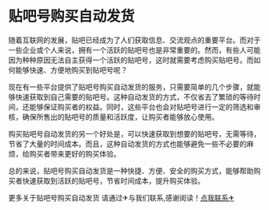 # 贴吧号购买自动发货

随着互联网的发展，贴吧已经成为了人们获取信息、交流观点的重要平台。而对于一些企业或个人来说，拥有一个活跃的贴吧号也是非常重要的。然而，有些人可能因为种种原因无法自主获得一个活跃的贴吧号，这时就需要考虑购买贴吧号。而如何能够快速、方便地购买到贴吧号呢？

现在有一些平台提供了贴吧号购买自动发货的服务，只需要简单的几个步骤，就能够快速获取到自己需要的贴吧号。这种自动发货的方式，不仅省去了繁琐的等待时间，还能够保证购买者的权益。同时，这些平台也会对贴吧号进行一定的筛选和审核，确保所售出的贴吧号的质量和活跃度，让购买者能够放心使用。

购买贴吧号自动发货的另一个好处是，可以快速获取到想要的贴吧号，无需等待，节省了大量的时间成本。而且，这种自动发货的方式也能够避免一些不必要的麻烦，给购买者带来更好的购买体验。

总的来说，贴吧号购买自动发货是一种快捷、方便、安全的购买方式，能够帮助购买者快速获取到活跃的贴吧号，节省时间成本，提升购买体验。

更多关于贴吧号购买自动发货 请通过✈与我们联系,感谢阅读！[点我联系✈](https://my.G208.com)